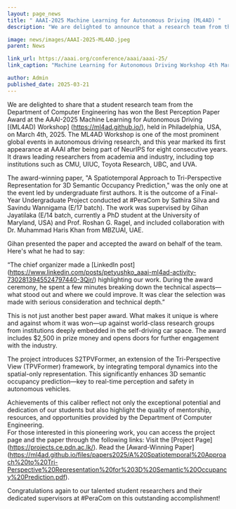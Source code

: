 ```yaml
---
layout: page_news
title: " AAAI-2025 Machine Learning for Autonomous Driving (ML4AD) "
description: "We are delighted to announce that a research team from the Department of Computer Engineering has won the prestigious Best Paper Award at the AAAI-2025 Machine Learning for Autonomous Driving (ML4AD) Workshop held in Philadelphia, USA."

image: news/images/AAAI-2025-ML4AD.jpeg
parent: News

link_url: https://aaai.org/conference/aaai/aaai-25/
link_caption: "Machine Learning for Autonomous Driving Workshop 4th March 2025, Pennsylvania Convention Center, Philadelphia, United States"

author: Admin
published_date: 2025-03-21
---
```


We are delighted to share that a student research team from the Department of Computer Engineering has won the Best Perception Paper Award at the AAAI-2025 Machine Learning for Autonomous Driving [(ML4AD) Workshop] (https://ml4ad.github.io/), held in Philadelphia, USA, on March 4th, 2025. The ML4AD Workshop is one of the most prominent global events in autonomous driving research, and this year marked its first appearance at AAAI after being part of NeurIPS for eight consecutive years. It draws leading researchers from academia and industry, including top institutions such as CMU, UIUC, Toyota Research, UBC, and UVA.

The award-winning paper, "A Spatiotemporal Approach to Tri-Perspective Representation for 3D Semantic Occupancy Prediction," was the only one at the event led by undergraduate first authors. It is the outcome of a Final-Year Undergraduate Project conducted at #PeraCom by Sathira Silva and Savindu Wannigama (E/17 batch). The work was supervised by Gihan Jayatilaka (E/14 batch, currently a PhD student at the University of Maryland, USA) and Prof. Roshan G. Ragel, and included collaboration with Dr. Muhammad Haris Khan from MBZUAI, UAE.

Gihan presented the paper and accepted the award on behalf of the team. Here's what he had to say:

“The chief organizer made a [LinkedIn post] (https://www.linkedin.com/posts/petyushko_aaai-ml4ad-activity-7302813945524797440-3Qjr/) highlighting our work. During the award ceremony, he spent a few minutes breaking down the technical aspects—what stood out and where we could improve. It was clear the selection was made with serious consideration and technical depth.”

This is not just another best paper award. What makes it unique is where and against whom it was won—up against world-class research groups from institutions deeply embedded in the self-driving car space. The award includes $2,500 in prize money and opens doors for further engagement with the industry.

The project introduces S2TPVFormer, an extension of the Tri-Perspective View (TPVFormer) framework, by integrating temporal dynamics into the spatial-only representation. This significantly enhances 3D semantic occupancy prediction—key to real-time perception and safety in autonomous vehicles.

Achievements of this caliber reflect not only the exceptional potential and dedication of our students but also highlight the quality of mentorship, resources, and opportunities provided by the Department of Computer Engineering.  
For those interested in this pioneering work, you can access the project page and the paper through the following links: Visit the [Project Page] (https://projects.ce.pdn.ac.lk/). Read the [Award-Winning Paper] (https://ml4ad.github.io/files/papers2025/A%20Spatiotemporal%20Approach%20to%20Tri-Perspective%20Representation%20for%203D%20Semantic%20Occupancy%20Prediction.pdf).

Congratulations again to our talented student researchers and their dedicated supervisors at #PeraCom on this outstanding accomplishment!
